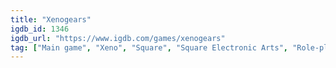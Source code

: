 ```yaml
---
title: "Xenogears"
igdb_id: 1346
igdb_url: "https://www.igdb.com/games/xenogears"
tag: ["Main game", "Xeno", "Square", "Square Electronic Arts", "Role-playing (RPG)", "Single player", "Third person", "Bird view / Isometric", "Fantasy", "Science fiction"]
---
```

